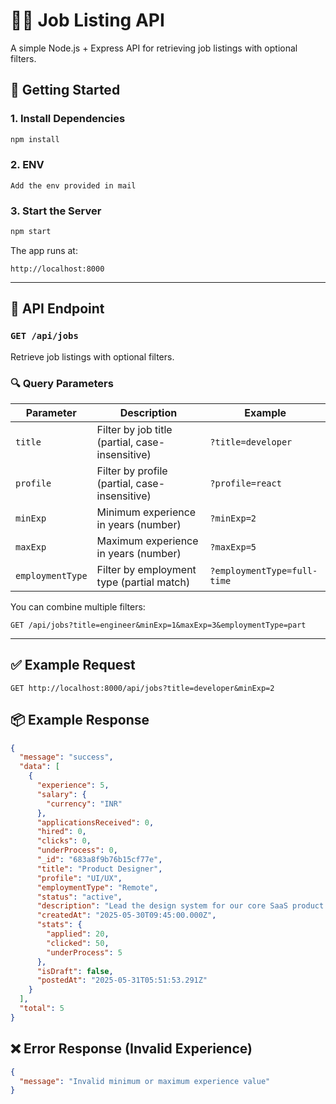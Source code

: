 # 🧑‍💼 Job Listing API

A simple Node.js + Express API for retrieving job listings with optional filters.

## 🚀 Getting Started

### 1. Install Dependencies

```bash
npm install
```

### 2. ENV

```Add the env provided in mail```

### 3. Start the Server

```bash
npm start
```

The app runs at:

```
http://localhost:8000
```

---

## 📘 API Endpoint

### `GET /api/jobs`

Retrieve job listings with optional filters.

### 🔍 Query Parameters

| Parameter        | Description                                     | Example                     |
| ---------------- | ----------------------------------------------- | --------------------------- |
| `title`          | Filter by job title (partial, case-insensitive) | `?title=developer`          |
| `profile`        | Filter by profile (partial, case-insensitive)   | `?profile=react`            |
| `minExp`         | Minimum experience in years (number)            | `?minExp=2`                 |
| `maxExp`         | Maximum experience in years (number)            | `?maxExp=5`                 |
| `employmentType` | Filter by employment type (partial match)       | `?employmentType=full-time` |

You can combine multiple filters:

```
GET /api/jobs?title=engineer&minExp=1&maxExp=3&employmentType=part
```

---

## ✅ Example Request

```http
GET http://localhost:8000/api/jobs?title=developer&minExp=2
```

## 📦 Example Response

```json
{
  "message": "success",
  "data": [
    {
      "experience": 5,
      "salary": {
        "currency": "INR"
      },
      "applicationsReceived": 0,
      "hired": 0,
      "clicks": 0,
      "underProcess": 0,
      "_id": "683a8f9b76b15cf77e",
      "title": "Product Designer",
      "profile": "UI/UX",
      "employmentType": "Remote",
      "status": "active",
      "description": "Lead the design system for our core SaaS product.",
      "createdAt": "2025-05-30T09:45:00.000Z",
      "stats": {
        "applied": 20,
        "clicked": 50,
        "underProcess": 5
      },
      "isDraft": false,
      "postedAt": "2025-05-31T05:51:53.291Z"
    }
  ],
  "total": 5
}
```

## ❌ Error Response (Invalid Experience)

```json
{
  "message": "Invalid minimum or maximum experience value"
}
```
